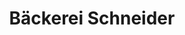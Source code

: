 ---
title: "Bäckerei Schneider"
url: /aldenhoven/baeckerei-schneider-muehlenstrasse/
shop: Bäckerei
---